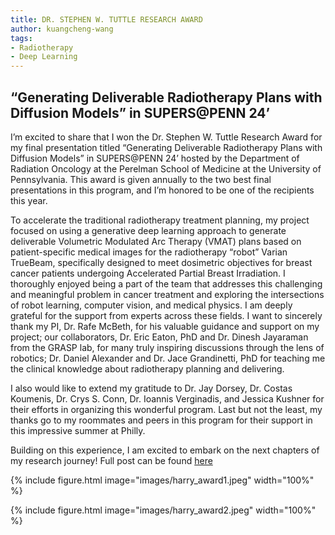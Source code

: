 ```yaml
---
title: DR. STEPHEN W. TUTTLE RESEARCH AWARD
author: kuangcheng-wang
tags: 
- Radiotherapy
- Deep Learning
---
```


## “Generating Deliverable Radiotherapy Plans with Diffusion Models” in SUPERS@PENN 24’ 

I’m excited to share that I won the Dr. Stephen W. Tuttle Research Award for my final presentation titled “Generating Deliverable Radiotherapy Plans with Diffusion Models” in SUPERS@PENN 24’ hosted by the Department of Radiation Oncology at the Perelman School of Medicine at the University of Pennsylvania. This award is given annually to the two best final presentations in this program, and I’m honored to be one of the recipients this year.

To accelerate the traditional radiotherapy treatment planning, my project focused on using a generative deep learning approach to generate deliverable Volumetric Modulated Arc Therapy (VMAT) plans based on patient-specific medical images for the radiotherapy “robot” Varian TrueBeam, specifically designed to meet dosimetric objectives for breast cancer patients undergoing Accelerated Partial Breast Irradiation. I thoroughly enjoyed being a part of the team that addresses this challenging and meaningful problem in cancer treatment and exploring the intersections of robot learning, computer vision, and medical physics. I am deeply grateful for the support from experts across these fields. I want to sincerely thank my PI, Dr. Rafe McBeth, for his valuable guidance and support on my project; our collaborators, Dr. Eric Eaton, PhD and Dr. Dinesh Jayaraman from the GRASP lab, for many truly inspiring discussions through the lens of robotics; Dr. Daniel Alexander and Dr. Jace Grandinetti, PhD for teaching me the clinical knowledge about radiotherapy planning and delivering.

I also would like to extend my gratitude to Dr. Jay Dorsey, Dr. Costas Koumenis, Dr. Crys S. Conn, Dr. Ioannis Verginadis, and Jessica Kushner for their efforts in organizing this wonderful program. Last but not the least, my thanks go to my roommates and peers in this program for their support in this impressive summer at Philly.

Building on this experience, I am excited to embark on the next chapters of my research journey! Full post can be found [here](https://www.linkedin.com/feed/update/urn:li:activity:7228097571414589440/)

{%
  include figure.html
  image="images/harry_award1.jpeg"
  width="100%"
%}

{%
  include figure.html
  image="images/harry_award2.jpeg"
  width="100%"
%}
